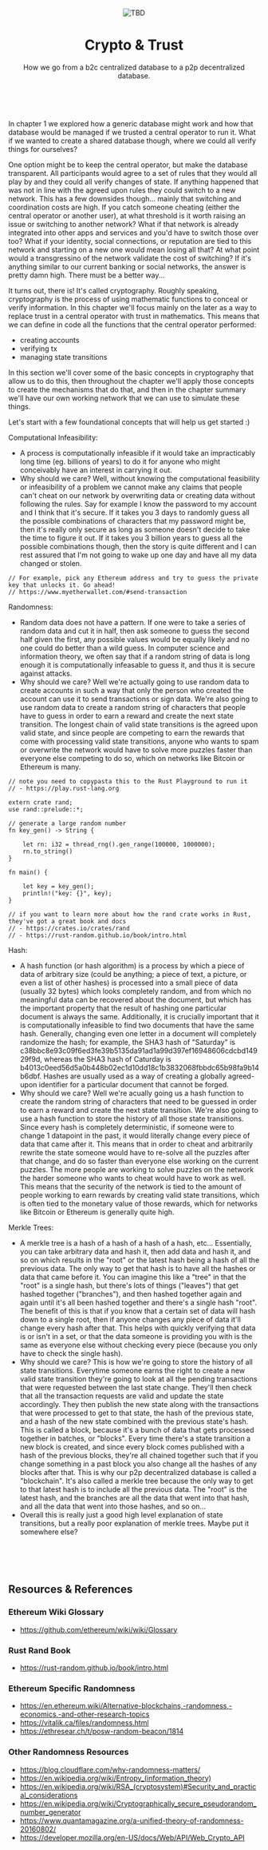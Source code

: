 <br>

<div align="center">
    <p align="center">
        <img src="TBD" alt="TBD">
    </p>
    <h1 align="center">
        Crypto & Trust
    </h1>
    <p align="center">
        How we go from a b2c centralized database to a p2p decentralized database.
    </p>
</div>

<br><br><br>

In chapter 1 we explored how a generic database might work and how that database would be managed if we trusted a central operator to run it. What if we wanted to create a shared database though, where we could all verify things for ourselves? 

One option might be to keep the central operator, but make the database transparent. All participants would agree to a set of rules that they would all play by and they could all verify changes of state. If anything happened that was not in line with the agreed upon rules they could switch to a new network. This has a few downsides though... mainly that switching and coordination costs are high. If you catch someone cheating (either the central operator or another user), at what threshold is it worth raising an issue or switching to another network? What if that network is already integrated into other apps and services and you'd have to switch those over too? What if your identity, social connections, or reputation are tied to this network and starting on a new one would mean losing all that? At what point would a transgressino of the network validate the cost of switching? If it's anything similar to our current banking or social networks, the answer is pretty damn high. There must be a better way...

It turns out, there is! It's called cryptography. Roughly speaking, cryptography is the process of using mathematic functions to conceal or verify information. In this chapter we'll focus mainly on the later as a way to replace trust in a central operator with trust in mathematics. This means that we can define in code all the functions that the central operator performed:
- creating accounts
- verifying tx
- managing state transitions

In this section we'll cover some of the basic concepts in cryptography that allow us to do this, then throughout the chapter we'll apply those concepts to create the mechanisms that do that, and then in the chapter summary we'll have our own working network that we can use to simulate these things.  

Let's start with a few foundational concepts that will help us get started :)

Computational Infeasibility:
- A process is computationally infeasible if it would take an impracticably long time (eg. billions of years) to do it for anyone who might conceivably have an interest in carrying it out. 
- Why should we care? Well, without knowing the computational feasibility or infeasibility of a problem we cannot make any claims that people can't cheat on our network by overwriting data or creating data without following the rules. Say for example I know the password to my account and I think that it's secure. If it takes you 3 days to randomly guess all the possible combinations of characters that my password might be, then it's really only secure as long as someone doesn't decide to take the time to figure it out. If it takes you 3 billion years to guess all the possible combinations though, then the story is quite different and I can rest assured that I'm not going to wake up one day and have all my data changed or stolen.

```rust, ignore
// For example, pick any Ethereum address and try to guess the private key that unlocks it. Go ahead! 
// https://www.myetherwallet.com/#send-transaction
```

Randomness:
- Random data does not have a pattern. If one were to take a series of random data and cut it in half, then ask someone to guess the second half given the first, any possible values would be equally likely and no one could do better than a wild guess. In computer science and information theory, we often say that if a random string of data is long enough it is computationally infeasable to guess it, and thus it is secure against attacks.
- Why should we care? Well we're actually going to use random data to create accounts in such a way that only the person who created the account can use it to send transactions or sign data. We're also going to use random data to create a random string of characters that people have to guess in order to earn a reward and create the next state transition. The longest chain of valid state transitions is the agreed upon valid state, and since people are competing to earn the rewards that come with processing valid state transitions, anyone who wants to spam or overwrite the network would have to solve more puzzles faster than everyone else competing to do so, which on networks like Bitcoin or Ethereum is many.   

```rust, ignore
// note you need to copypasta this to the Rust Playground to run it
// - https://play.rust-lang.org

extern crate rand;
use rand::prelude::*;

// generate a large random number
fn key_gen() -> String {
    
    let rn: i32 = thread_rng().gen_range(100000, 1000000);
    rn.to_string()
}

fn main() {

    let key = key_gen();
    println!("key: {}", key);
}

// if you want to learn more about how the rand crate works in Rust, they've got a great book and docs
// - https://crates.io/crates/rand
// - https://rust-random.github.io/book/intro.html
```

Hash:
- A hash function (or hash algorithm) is a process by which a piece of data of arbitrary size (could be anything; a piece of text, a picture, or even a list of other hashes) is processed into a small piece of data (usually 32 bytes) which looks completely random, and from which no meaningful data can be recovered about the document, but which has the important property that the result of hashing one particular document is always the same. Additionally, it is crucially important that it is computationally infeasible to find two documents that have the same hash. Generally, changing even one letter in a document will completely randomize the hash; for example, the SHA3 hash of "Saturday" is c38bbc8e93c09f6ed3fe39b5135da91ad1a99d397ef16948606cdcbd14929f9d, whereas the SHA3 hash of Caturday is b4013c0eed56d5a0b448b02ec1d10dd18c1b3832068fbbdc65b98fa9b14b6dbf. Hashes are usually used as a way of creating a globally agreed-upon identifier for a particular document that cannot be forged.
- Why should we care? Well we're acually going us a hash function to create the random string of characters that need to be guessed in order to earn a reward and create the next state transition. We're also going to use a hash function to store the history of all those state transitions. Since every hash is completely deterministic, if someone were to change 1 datapoint in the past, it would literally change every piece of data that came after it. This means that in order to cheat and arbitrarily rewrite the state someone would have to re-solve all the puzzles after that change, and do so faster than everyone else working on the current puzzles. The more people are working to solve puzzles on the network the harder someone who wants to cheat would have to work as well. This means that the security of the network is tied to the amount of people working to earn rewards by creating valid state transitions, which is often tied to the monetary value of those rewards, which for networks like Bitcoin or Ethereum is generally quite high. 

Merkle Trees:
- A merkle tree is a hash of a hash of a hash of a hash, etc... Essentially, you can take arbitrary data and hash it, then add data and hash it, and so on which results in the "root" or the latest hash being a hash of all the previous data. The only way to get that hash is to have all the hashes or data that came before it. You can imagine this like a "tree" in that the "root" is a single hash, but there's lots of things ("leaves") that get hashed together ("branches"), and then hashed together again and again until it's all been hashed together and there's a single hash "root". The benefit of this is that if you know that a certain set of data will hash down to a single root, then if anyone changes any piece of data it'll change every hash after that. This helps with quickly verifying that data is or isn't in a set, or that the data someone is providing you with is the same as everyone else without checking every piece (because you only have to check the single hash).
- Why should we care? This is how we're going to store the history of all state transitions. Everytime someone earns the right to create a new valid state transition they're going to look at all the pending transactions that were requested between the last state change. They'll then check that all the transaction requests are valid and update the state accordingly. They then publish the new state along with the transactions that were processed to get to that state, the hash of the previous state, and a hash of the new state combined with the previous state's hash. This is called a block, because it's a bunch of data that gets processed together in batches, or "blocks". Every time there's a state transition a new block is created, and since every block comes published with a hash of the previous blocks, they're all chained together such that if you change something in a past block you also change all the hashes of any blocks after that. This is why our p2p decentralized database is called a "blockchain". It's also called a merkle tree because the only way to get to that latest hash is to include all the previous data. The "root" is the latest hash, and the branches are all the data that went into that hash, and all the data that went into those hashes, and so on...
- Overall this is really just a good high level explanation of state transitions, but a really poor explanation of merkle trees. Maybe put it somewhere else?

<br><br><br>

## Resources & References

### Ethereum Wiki Glossary
- https://github.com/ethereum/wiki/wiki/Glossary

### Rust Rand Book
- https://rust-random.github.io/book/intro.html

### Ethereum Specific Randomness
- https://en.ethereum.wiki/Alternative-blockchains,-randomness,-economics,-and-other-research-topics
- https://vitalik.ca/files/randomness.html
- https://ethresear.ch/t/posw-random-beacon/1814

### Other Randomness Resources
- https://blog.cloudflare.com/why-randomness-matters/
- https://en.wikipedia.org/wiki/Entropy_(information_theory)
- https://en.wikipedia.org/wiki/RSA_(cryptosystem)#Security_and_practical_considerations
- https://en.wikipedia.org/wiki/Cryptographically_secure_pseudorandom_number_generator
- https://www.quantamagazine.org/a-unified-theory-of-randomness-20160802/
- https://developer.mozilla.org/en-US/docs/Web/API/Web_Crypto_API

<br><br><br>
